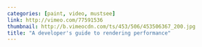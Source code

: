 ```yaml
---
categories: [paint, video, mustsee]
link: http://vimeo.com/77591536
thumbnail: http://b.vimeocdn.com/ts/453/506/453506367_200.jpg
title: "A developer's guide to rendering performance"
---
```

